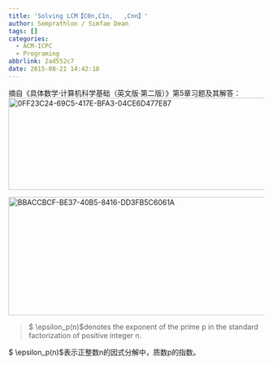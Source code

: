```yaml
---
title: 'Solving LCM【C0n,C1n,   ,Cnn】'
author: Semprathlon / Simfae Dean
tags: []
categories:
  - ACM-ICPC
  - Programing
abbrlink: 2ad552c7
date: 2015-08-21 14:42:18
---
```

摘自《具体数学·计算机科学基础（英文版·第二版）》第5章习题及其解答：
<a href="__ASSETS_HOST_NAME__/2015/08/0FF23C24-69C5-417E-BFA3-04CE6D477E87.jpg"><img src="__ASSETS_HOST_NAME__/2015/08/0FF23C24-69C5-417E-BFA3-04CE6D477E87-1024x181.jpg" alt="0FF23C24-69C5-417E-BFA3-04CE6D477E87" width="1024" height="181" class="alignnone size-large wp-image-1060" /></a>

<a href="__ASSETS_HOST_NAME__/2015/08/BBACCBCF-BE37-40B5-8416-DD3FB5C6061A.jpg"><img src="__ASSETS_HOST_NAME__/2015/08/BBACCBCF-BE37-40B5-8416-DD3FB5C6061A-1024x233.jpg" alt="BBACCBCF-BE37-40B5-8416-DD3FB5C6061A" width="1024" height="233" class="alignnone size-large wp-image-1061" /></a>

>  $ \epsilon_p(n)$denotes the exponent of the prime p in the standard factorization of positive integer n.
 
 $ \epsilon_p(n)$表示正整数n的因式分解中，质数p的指数。

